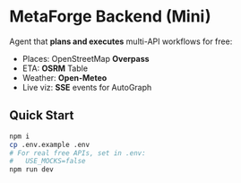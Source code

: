# MetaForge Backend (Mini)

Agent that **plans and executes** multi-API workflows for free:
- Places: OpenStreetMap **Overpass**
- ETA: **OSRM** Table
- Weather: **Open-Meteo**
- Live viz: **SSE** events for AutoGraph

## Quick Start

```bash
npm i
cp .env.example .env
# For real free APIs, set in .env:
#   USE_MOCKS=false
npm run dev
